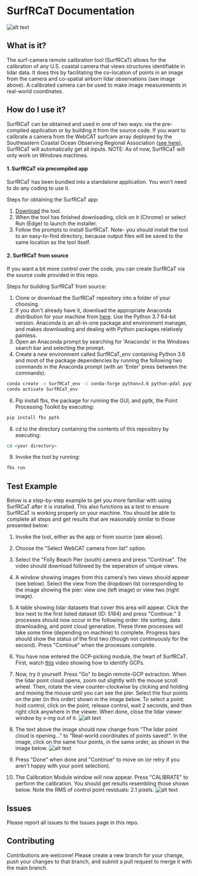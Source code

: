 # SurfRCaT Documentation

![alt text](https://github.com/conlin-matt/SurfRCaT/blob/master/SurfRCaT_PickGCPs.PNG)

## What is it?

The surf-camera remote calibration tool (SurfRCaT) allows for the calibration of any U.S. coastal camera that views structures identifiable in lidar data. It does this by facilitating the co-location of points in an image from the camera and co-spatial airborn lidar observations (see image above). A calibrated camera can be used to make image measurements in real-world coordinates. 

## How do I use it?

SurfRCaT can be obtained and used in one of two ways: via the pre-compiled application or by building it from the source code. If you want to calibrate a camera from the WebCAT surfcam array deployed by the Southeastern Coastal Ocean Observing Regional Association ([see here](https://secoora.org/webcat/)), SurfRCaT will automatically get all inputs. NOTE: As of now, SurfRCaT will only work on Windows machines.

#### 1. SurfRCaT via precompiled app

SurfRCaT has been bundled into a standalone application. You won't need to do any coding to use it.

Steps for obtaining the SurfRCaT app:
1) [Download](https://www.dropbox.com/s/v0zrlhs8zpbmj7t/SurfRCaT_V2_4.exe?dl=1) the tool.
2) When the tool has finished downloading, click on it (Chrome) or select Run (Edge) to launch the installer.
3) Follow the prompts to install SurfRCaT. Note- you should install the tool to an easy-to-find directory, because output files will be saved to the same location as the tool itself. 

#### 2. SurfRCaT from source

If you want a bit more control over the code, you can create SurfRCaT via the source code provided in this repo. 

Steps for building SurfRCaT from source:
1) Clone or download the SurfRCaT repository into a folder of your choosing.
2) If you don't already have it, download the appropriate Anaconda distribution for your machine from [here](https://www.anaconda.com/distribution/). Use the Python 3.7 64-bit version. Anaconda is an all-in-one package and environment manager, and makes downloading and dealing with Python packages relatively painless.
3) Open an Anaconda prompt by searching for 'Anaconda' in the Windows search bar and selecting the prompt.
4) Create a new environment called SurfRCaT_env containing Python 3.6 and most of the package dependencies by running the following two commands in the Anaconda prompt (with an 'Enter' press between the commands):
```bash
conda create -n SurfRCaT_env -c conda-forge python=3.6 python-pdal pyqt numpy pandas matplotlib opencv json requests pyshp utm lxml
conda activate SurfRCaT_env
```
6) Pip install fbs, the package for running the GUI, and pptk, the Point Processing Toolkit by executing:
```bash
pip install fbs pptk
```
8) cd to the directory containing the contents of this repository by executing:
```bash
cd <your directory>
```
9) Invoke the tool by running:
```bash
fbs run 
```

## Test Example ##
Below is a step-by-step example to get you more familiar with using SurfRCaT after it is installed. This also functions as a test to ensure SurfRCaT is working properly on your machine. You should be able to complete all steps and get results that are reasonably similar to those presented below:

1) Invoke the tool, either as the app or from source (see above).
2) Choose the "Select WebCAT camera from list" option.
3) Select the "Folly Beach Pier (south) camera and press "Continue". The video should download followed by the seperation of unique views.
4) A window showing images from this camera's two views should appear (see below). Select the view from the dropdown list corresponding to the image showing the pier: view one (left image) or view two (right image). 
5) A table showing lidar datasets that cover this area will appear. Click the box next to the first listed dataset (ID: 5184) and press "Continue." 3 processes should now occur in the following order: tile sorting, data downloading, and point cloud generation. These three processes will take some time (depending on machine) to complete. Progress bars should show the status of the first two (though not continuously for the second). Press "Continue" when the processes complete.
6) You have now entered the GCP-picking module, the heart of SurfRCaT. First, watch [this](https://www.dropbox.com/s/jiogwhe14z5g9i4/GCPPicking_Trim.mp4?dl=0) video showing how to identify GCPs.
7) Now, try it yourself. Press "Go" to begin remote-GCP extraction. When the lidar point cloud opens, zoom out slightly with the mouse scroll wheel. Then, rotate the view counter-clockwise by clicking and holding and moving the mouse until you can see the pier. Select the four points on the pier (in this order) shown in the image below. To select a point: hold control, click on the point, release control, wait 2 seconds, and then right click anywhere in the viewer. When done, close the lidar viewer window by x-ing out of it. 
![alt text](https://github.com/conlin-matt/SurfRCaT/blob/master/Example_LidarGCPs.png)

8) The text above the image should now change from "The lidar point cloud is opening..." to "Real-world coordinates of points saved!". In the image, click on the same four points, in the same order, as shown in the image below.
![alt text](https://github.com/conlin-matt/SurfRCaT/blob/master/Example_ImageGCPs.png)

9) Press "Done" when done and "Continue" to move on (or retry if you aren't happy with your point selection).
10) The Calibration Module window will now appear. Press "CALIBRATE" to perform the calibration. You should get results resembling those shown below. Note the RMS of control point residuals: 2.1 pixels. 
![alt text](https://github.com/conlin-matt/SurfRCaT/blob/master/Example_Results.png)


## Issues ##
Please report all issues to the Issues page in this repo. 

## Contributing ##
Contributions are welcome! Please create a new branch for your change, push your changes to that branch, and submit a pull request to merge it with the main branch.
